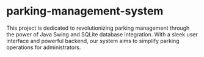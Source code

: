 # parking-management-system
This project is dedicated to revolutionizing parking management through the power of Java Swing and SQLite database integration. With a sleek user interface and powerful backend, our system aims to simplify parking operations for administrators.
